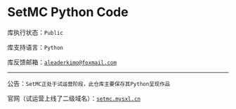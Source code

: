 # SetMC Python Code

库执行状态：`Public`

库支持语言：`Python`

库反馈邮箱：[`aleaderkimo@foxmail.com`](mailto:aleaderkimo@foxmail.com)

---

公告：`SetMC正处于试运营阶段，此仓库主要保存其Python呈现作品`

官网（试运营上线了二级域名）：[`setmc.mysxl.cn`](setmc.mysxl.cn)
